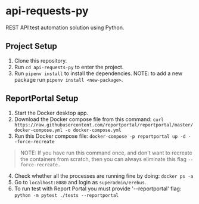 # api-requests-py
REST API test automation solution using Python.

## Project Setup

1. Clone this repository.
2. Run `cd api-requests-py` to enter the project.
3. Run `pipenv install` to install the dependencies.
   NOTE: to add a new package run `pipenv install <new-package>`.

## ReportPortal Setup

1. Start the Docker desktop app.
2. Download the Docker compose file from this command:
`curl https://raw.githubusercontent.com/reportportal/reportportal/master/docker-compose.yml -o docker-compose.yml`
3. Run this Docker compose file:
`docker-compose -p reportportal up -d --force-recreate`
>NOTE: If you have run this command once, and don't want to recreate the containers from scratch, then you can always eliminate this flag `--force-recreate.`
4. Check whether all the processes are running fine by doing: `docker ps -a`
5. Go to `localhost:8080` and login as `superadmin/erebus`.
6. To run test with Report Portal you must provide '--reportportal' flag: `python -m pytest ./tests --reportportal`